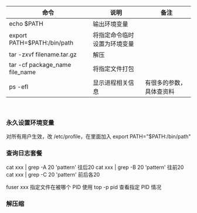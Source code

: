 <!--
 * @Author: your name
 * @Date: 2020-06-11 15:16:30
 * @LastEditTime: 2020-06-11 19:10:26
 * @LastEditors: Please set LastEditors
 * @Description: In User Settings Edit
 * @FilePath: \articles\linux\linux常用命令.md
--> 

|命令|说明|备注|
|-|-|-|
|echo $PATH|输出环境变量||
|export PATH=$PATH:/bin/path|将指定命令临时设置为环境变量||
|tar -zxvf filename.tar.gz|解压||
|tar -cf package_name file_name|将指定文件打包||
|ps -efl|显示进程相关信息|有很多的参数，具体查资料|

<br>

### 永久设置环境变量
对所有用户生效，改 /etc/profile，在里面加入 export PATH="$PATH:/bin/path"

### 查询日志套餐
cat xxx | grep -A 20 'pattern' 往后20
cat xxx | grep -B 20 'pattern' 往前20
cat xxx | grep -C 20 'pattern' 前后各20

fuser xxx 指定文件在被哪个 PID 使用
top -p pid 查看指定 PID 情况

### 解压缩
